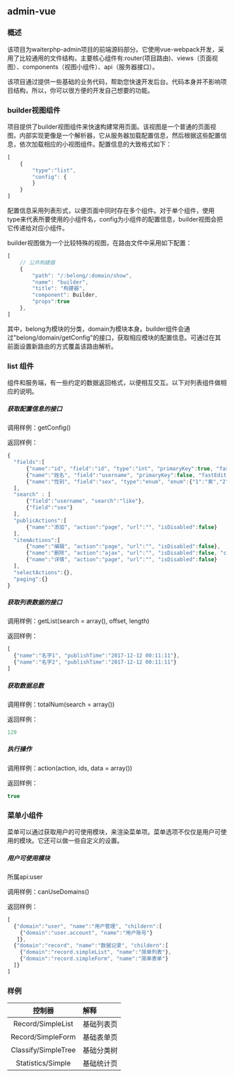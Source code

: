 ## admin-vue

### 概述
该项目为waiterphp-admin项目的前端源码部分。它使用vue-webpack开发，采用了比较通用的文件结构，主要核心组件有:router(项目路由)、views（页面视图）、components（视图小组件）、api（服务器接口）。

该项目通过提供一些基础的业务代码，帮助您快速开发后台。代码本身并不影响项目结构，所以，你可以很方便的开发自己想要的功能。

### builder视图组件
项目提供了builder视图组件来快速构建常用页面。该视图是一个普通的页面视图，内部实现更像是一个解析器，它从服务器加载配置信息，然后根据这些配置信息，依次加载相应的小视图组件。配置信息的大致格式如下：

```javascript
[
    {
        "type":"list",
        "config": {
        }
    }
]
```
配置信息采用列表形式，以便页面中同时存在多个组件。对于单个组件，使用type来代表所要使用的小组件名，config为小组件的配置信息，builder视图会把它传递给对应小组件。

builder视图做为一个比较特殊的视图，在路由文件中采用如下配置：

```javascript
[
    // 公共构建器
    {
        "path": "/:belong/:domain/show",
        "name": "builder",
        "title": "构建器",
        "component": Builder,
        "props":true
    },
]

```

其中，belong为模块的分类，domain为模块本身。builder组件会通过"belong/domain/getConfig"的接口，获取相应模块的配置信息。可通过在其前面设置新路由的方式覆盖该路由解析。


### list 组件
组件和服务端，有一些约定的数据返回格式，以便相互交互。以下对列表组件做相应的说明。

##### 获取配置信息的接口

调用样例：getConfig()

返回样例：
``` javascript
{
  "fields":[
      {"name":"id", "field":"id", "type":"int", "primaryKey":true, "fastEdit":false},
      {"name":"姓名", "field":"username", "primaryKey":false, "fastEdit":true},
      {"name":"性别", "field":"sex", "type":"enum", "enum":{"1":"男","2":"女"}}
  ],
  "search" : [
      {"field":"username", "search":"like"},
      {"field":"sex"}
  ],
  "publicActions":[
      {"name":"添加", "action":"page", "url":"", "isDisabled":false}
  ],
  "itemActions":[
      {"name":"编辑", "action":"page", "url":"", "isDisabled":false},
      {"name":"删除", "action":"ajax", "url":"", "isDisabled":false, "confirm":true},
      {"name":"详情", "action":"page", "url":"", "isDisabled":false}
  ],
  "selectActions":{},
  "paging":{}
}
```

##### 获取列表数据的接口
调用样例：getList(search = array(), offset, length)

返回样例：

```javascript
[
  {"name":"名字1", "publishTime":"2017-12-12 00:11:11"},
  {"name":"名字2", "publishTime":"2017-12-12 00:11:11"}
]
```

##### 获取数据总数
调用样例：totalNum(search = array())

返回样例：

```javascript
129
```

##### 执行操作
调用样例：action(action, ids, data = array())

返回样例：

```javascript
true
```

### 菜单小组件

菜单可以通过获取用户的可使用模块，来渲染菜单项。菜单选项不仅仅是用户可使用的模块。它还可以做一些自定义的设置。

##### 用户可使用模块
所属api:user

调用样例：canUseDomains()

返回样例：

```javascript
[
  {"domain":"user", "name":"用户管理", "childern":[
    {"domain":"user.account", "name":"用户账号"}
   ]},  
  {"domain":"record", "name":"数据记录", "childern":[
    {"domain":"record.simpleList", "name":"简单列表"},
    {"domain":"record.simpleForm", "name":"简单表单"}
  ]}  
]
```


### 样例

|控制器|解释|
|:---:|:--|
|Record/SimpleList|基础列表页|
|Record/SimpleForm|基础表单页|
|Classify/SimpleTree|基础分类树|
|Statistics/Simple|基础统计页|
